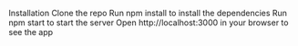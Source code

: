 Installation
Clone the repo
Run npm install to install the dependencies
Run npm start to start the server
Open http://localhost:3000 in your browser to see the app